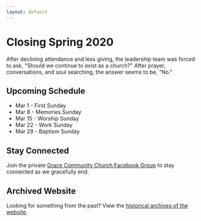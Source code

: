 ```yaml
---
layout: default
---
```


# Closing Spring 2020

After declining attendance and less giving, the leadership team was forced to ask, "Should we continue to exist as a church?" After prayer, conversations, and soul searching, the answer seems to be, "No."

## Upcoming Schedule
*   Mar 1 - First Sunday
*   Mar 8 - Memories Sunday
*   Mar 15 - Worship Sunday
*   Mar 22 - Work Sunday
*   Mar 29 - Baptism Sunday

## Stay Connected

Join the private [Grace Community Church Facebook Group](https://www.facebook.com/groups/2047017908648409/) to stay connected as we gracefully end.


## Archived Website

Looking for something from the past? View the [historical archives of the website](https://web.archive.org/web/20200229191131/https://www.gracecu.com/).
